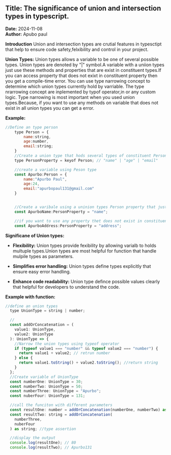 ## Title: The significance of union and intersection types in typescript.

**Date:** 2024-11-08  
**Author:** Apubo paul

**Introduction** Union and intersection types are crutial features in typesctipt that
help to ensure code safety,felxibility and control in your project.

**Union Types:** Union types allows a variable to be one of several possible types.
Union types are denoted by "|" symbol.A variable with a uniion types just use these
methods and properties that are exist in constituent types.If you can access property
that does not exixt in constituent property then you get a compile-time error. You can use type narrowing concept to determine which union types currently hold by varriable.
The type nrarrowing concept are inplemented by typof operator,in or any custom logic.
Type narrowing is most important when you used union types.Because, if you want to use
any methods on variable that does not exist in all union types you can get a error.

**Example:**

```javascript
//Define an type person
    type Person = {
        name:string,
        age:number,
        email:string;
    }
    //Create a union type that hods several types of constituent Person type.
    type PersonProperty = keyof Person; // "name" | "age" | "email"

    //create a variable using Peson type
    const Apurbo:Person = {
        name:"Apurbo Paul",
        age:24,
        email:"apurbopaul131@gmail.com"
    }


    //Create a varibale using a uninion types Person property that just use "name" | "age" | "email"
    const ApurboName:PersonProperty = "name";

    //if you want to use any property thet does not exist in constituent types Person you get an compile-time error.
    const ApurboAddress:PersonProperty = "address";
```

**Significane of Union types:**

- **Flexibility:** Union types provide fexibility by allowing varialb to holds multuple types.Union types are most helpful for function that handle mulpile types as parameters.

- **Simplifies error handling:** Union types define types explicitly that ensure easy error handling.

- **Enhance code readability:** Union type defince possible values clearly that helpful for developers to understand the code.

**Example with function:**

```javascript
//define an union types
  type UnionType = string | number;

  //
  const addOrConcatenation = (
    value1: UnionType,
    value2: UnionType
  ): UnionType => {
    //Narrow the union types using typeof operator
    if (typeof value1 === "number" && typeof value2 === "number") {
      return value1 + value2; // retrun number
    } else {
      return value1.toString() + value2.toString(); //return string
    }
  };
  //Create variable of UnionType
  const numberOne: UnionType = 30;
  const numberTwo: UnionType = 50;
  const numberThree: UnionType = "Apurbo";
  const nuberFour: UnionType = 131;

  //call the funciton with different parameters
  const resultOne: number = addOrConcatenation(numberOne, numberTwo) as number; //tye assertion
  const resultTwo: string = addOrConcatenation(
    numberThree,
    nuberFour
  ) as string; //type assertion

  //display the output
  console.log(resultOne); // 80
  console.log(resultTwo); // Apurbo131
```
